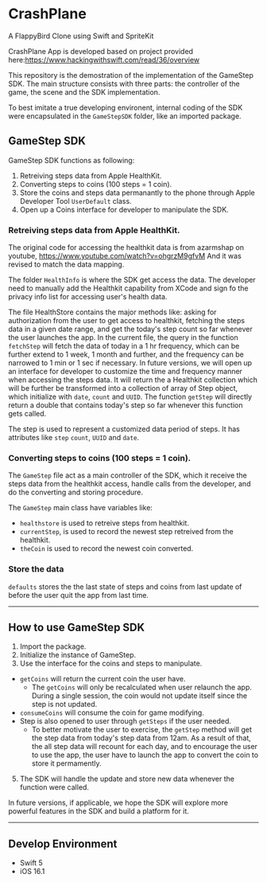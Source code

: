 # CrashPlane

A FlappyBird Clone using Swift and SpriteKit

CrashPlane App is developed based on project provided here:https://www.hackingwithswift.com/read/36/overview

This repository is the demostration of the implementation of the GameStep SDK. The main structure consists with three parts: the controller of the game, the scene and the SDK implementation.

To best imitate a true developing environent, internal coding of the SDK were encapsulated in the ```GameStepSDK``` folder, like an imported package.

## GameStep SDK
GameStep SDK functions as following:
1. Retreiving steps data from Apple HealthKit.
2. Converting steps to coins (100 steps = 1 coin).
3. Store the coins and steps data permanantly to the phone through Apple Developer Tool ```UserDefault``` class.
4. Open up a Coins interface for developer to manipulate the SDK.

### Retreiving steps data from Apple HealthKit.

The original code for accessing the healthkit data is from azarmshap on youtube, https://www.youtube.com/watch?v=ohgrzM9gfvM And it was revised to match the data mapping.

The folder ```HealthInfo``` is where the SDK get access the data. The developer need to manually add the Healthkit capability from XCode and sign fo the privacy info list for accessing user's health data.

The file HealthStore contains the major methods like: asking for authorization from the user to get access to healthkit, fetching the steps data in a given date range, and get the today's step count so far whenever the user launches the app. In the current file, the query in the function ```fetchStep``` will fetch the data of today in a 1 hr frequency, which can be further extend to 1 week, 1 month and further, and the frequency can be narrowed to 1 min or 1 sec if necessary. In future versions, we will open up an interface for developer to customize the time and frequency manner when accessing the steps data. It will return the a Healthkit collection which will be further be transformed into a collection of array of Step object, which initialize with ```date```, ```count``` and ```UUID```. The function ```getStep``` will directly return a double that contains today's step so far whenever this function gets called.

The step is used to represent a customized data period of steps. It has attributes like ```step``` ```count```, ```UUID``` and ```date```.

### Converting steps to coins (100 steps = 1 coin).

The ```GameStep``` file act as a main controller of the SDK, which it receive the steps data from the healthkit access, handle calls from the developer, and do the converting and storing procedure. 

The ```GameStep``` main class have variables like:
- ```healthstore``` is used to retreive steps from healthkit.
- ```currentStep```, is used to record the newest step retreived from the healthkit.
- ```theCoin``` is used to record the newest coin converted.


### Store the data
```defaults``` stores the the last state of steps and coins from last update of before the user quit the app from last time.
***

## How to use GameStep SDK
1. Import the package.
2. Initialize the instance of GameStep.
3. Use the interface for the coins and steps to manipulate.
  - ```getCoins``` will return the current coin the user have.
      - The ```getCoins``` will only be recalculated when user relaunch the app. During a single session, the coin would not update itself since the step is not updated.
  - ```consumeCoins``` will consume the coin for game modifying.
  - Step is also opened to user through ```getSteps``` if the user needed.
      - To better motivate the user to exercise, the ```getStep``` method will get the step data from today's step data from 12am. As a result of that, the all step data will recount for each day, and to encourage the user to use the app, the user have to launch the app to convert the coin to store it permamently.
5. The SDK will handle the update and store new data whenever the function were called.

In future versions, if applicable, we hope the SDK will explore more powerful features in the SDK and build a platform for it. 

***

## Develop Environment
* Swift 5
* iOS 16.1
